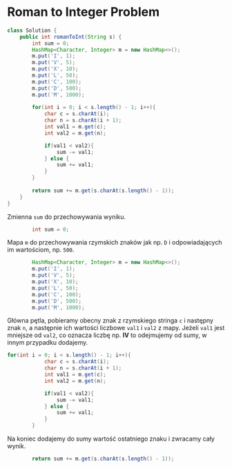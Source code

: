 # Roman to Integer Problem

```java
class Solution {
    public int romanToInt(String s) {
        int sum = 0;
        HashMap<Character, Integer> m = new HashMap<>();
        m.put('I', 1);
        m.put('V', 5);
        m.put('X', 10);
        m.put('L', 50);
        m.put('C', 100);
        m.put('D', 500);
        m.put('M', 1000);
        
        for(int i = 0; i < s.length() - 1; i++){
            char c = s.charAt(i);
            char n = s.charAt(i + 1);
            int val1 = m.get(c);
            int val2 = m.get(n);

            if(val1 < val2){
                sum -= val1;
            } else {
                sum += val1;
            }
        }
        
        return sum += m.get(s.charAt(s.length() - 1));
    }
}
```


Zmienna `sum` do przechowywania wyniku.
```java
        int sum = 0;
```


Mapa `m` do przechowywania rzymskich znaków jak np. `D` i odpowiadających im wartościom, np. `500`.
```java
        HashMap<Character, Integer> m = new HashMap<>();
        m.put('I', 1);
        m.put('V', 5);
        m.put('X', 10);
        m.put('L', 50);
        m.put('C', 100);
        m.put('D', 500);
        m.put('M', 1000);
```


Główna pętla, pobieramy obecny znak z rzymskiego stringa `c` i następny znak `n`, a następnie ich wartości liczbowe `val1` i `val2` z mapy. Jeżeli `val1` jest mniejsze od `val2`, co oznacza liczbę np. **IV** to odejmujemy od sumy, w innym przypadku dodajemy.
```java
for(int i = 0; i < s.length() - 1; i++){
            char c = s.charAt(i);
            char n = s.charAt(i + 1);
            int val1 = m.get(c);
            int val2 = m.get(n);

            if(val1 < val2){
                sum -= val1;
            } else {
                sum += val1;
            }
        }
```


Na koniec dodajemy do sumy wartość ostatniego znaku i zwracamy cały wynik.
```java
        return sum += m.get(s.charAt(s.length() - 1));
```
